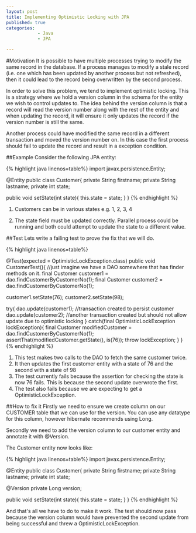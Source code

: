 ```yaml
---
layout: post
title: Implementing Optimistic Locking with JPA
published: true
categories: 
            - Java
            - JPA

---
```


#Motivation
It is possible to have multiple processes trying to modify the same record in the database. If a process manages to modify a stale record
(i.e. one which has been updated by another process but not refreshed), then it could lead to the record being overwritten by the second process.

In order to solve this problem, we tend to implement optimistic locking. This is a strategy where we hold a version column in the schema for
the entity we wish to control updates to. The idea behind the version column is that a record will read the version number along with the rest of the entity
and when updating the record, it will ensure it only updates the record if the version number is still the same.

Another process could have modified the same record in a different transaction and moved the version number on. In this case the first process should fail to update the record
and result in a exception condition.

##Example
Consider the following JPA entity:

{% highlight java linenos=table%}
import javax.persistence.Entity;

@Entity
public class Customer{
  private String firstname;
  private String lastname;
  private int state;
  
  public void setState(int state){
    this.state = state;
  }
}
{% endhighlight %}

1. Customers can be in various states e.g. 1, 2, 3, 4

2. The state field must be updated correctly. Parallel process could be running and both could attempt to update the state to a different value.

##Test
Lets write a failing test to prove the fix that we will do.

{% highlight java linenos=table%}

@Test(expected = OptimisticLockException.class)
public void CustomerTest(){
  //just imagine we have a DAO somewhere that has finder methods on it.
  final Customer customer1 = dao.findCustomerByCustomerNo(1);
  final Customer customer2 = dao.findCustomerByCustomerNo(1);

  customer1.setState(76);
  customer2.setState(98);

  try{
      dao.update(customer1); //transaction created to persist customer
      dao.update(customer2); //another transaction created but should not allow update due to optimistic locking
     }
     catch(final OptimisticLockException lockException){
        final Customer modifiedCustomer = dao.findCustomerByCustomerNo(1);
        assertThat(modifiedCustomer.getState(), is(76));
        throw lockException;
    }
}
{% endhighlight %}

1. This test makes two calls to the DAO to fetch the same customer twice.
2. It then updates the first customer entity with a state of 76 and the second with a state of 98
3. The test currently fails because the assertion for checking the state is now 76 fails. This is because the second update overwrote the first.
4. The test also fails because we are expecting to get a OptimisticLockException.

##How to fix it
Firstly we need to ensure we create column on our CUSTOMER table that we can use for the version. You can use any datatype for this
column, however hibernate recommends using Long.

Secondly we need to add the version column to our customer entity and annotate it with @Version.

The Customer entity now looks like:

{% highlight java linenos=table%}
import javax.persistence.Entity;

@Entity
public class Customer{
  private String firstname;
  private String lastname;
  private int state;
  
  @Version
  private Long version;
  
  public void setState(int state){
    this.state = state;
  }
}
{% endhighlight %}

And that's all we have to do to make it work. The test should now pass because the version column would have prevented the second update
from being successful and threw a OptimisticLockException.
